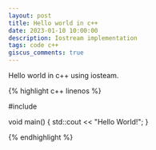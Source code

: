 ```yaml
---
layout: post
title: Hello world in c++
date: 2023-01-10 10:00:00
description: Iostream implementation
tags: code c++
giscus_comments: true
---
```


Hello world in c++ using iosteam.

{% highlight c++ linenos %}

#include <iostream>

void main() {
    std::cout << "Hello World!";
}

{% endhighlight %}
